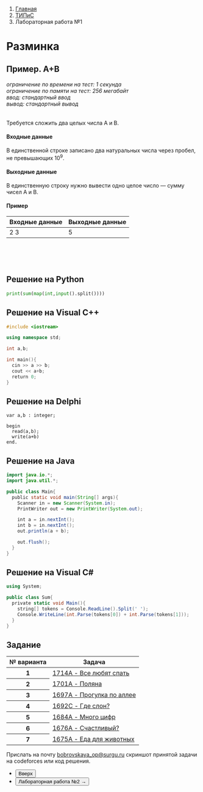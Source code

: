 <ol class="breadcrumb">
  <li class="breadcrumb-item"><a href="{{ site.baseurl }}">Главная</a></li>
  <li class="breadcrumb-item"><a href="{{ site.baseurl }}/TIPiS/index.html">ТИПиС</a></li>
  <li class="breadcrumb-item active">Лабораторная работа №1</li>
</ol>

<nav>
  <ul></ul>
</nav>

# Разминка

## Пример. А+В

###### ограничение по времени на тест: 1 секунда<br>ограничение по памяти на тест: 256 мегабайт<br>ввод: стандартный ввод<br>вывод: стандартный вывод<br>

Требуется сложить два целых числа А и В.

#### Входные данные

В единственной строке записано два натуральных числа через пробел, не превышающих $10^9$.

#### Выходные данные

В единственную строку нужно вывести одно целое число — сумму чисел А и В.

#### Пример

<table class="table table-hover">
  <thead>
    <tr>
      <th scope="col">Входные данные</th>
      <th scope="col">Выходные данные</th>
    </tr>
  </thead>
  <tbody>
    <tr>
      <td>2 3</td>
      <td>5</td>
    </tr>
  </tbody>
</table>

<br><br><br>

## Решение на Python

```python
print(sum(map(int,input().split())))
```

## Решение на Visual C++

```cpp
#include <iostream>

using namespace std;

int a,b;

int main(){
  cin >> a >> b;
  cout << a+b;
  return 0;
}
```

## Решение на Delphi

```delphi
var a,b : integer;

begin
  read(a,b);
  write(a+b)
end.
```

## Решение на Java

```java
import java.io.*;
import java.util.*;

public class Main{
  public static void main(String[] args){
    Scanner in = new Scanner(System.in);
    PrintWriter out = new PrintWriter(System.out);

    int a = in.nextInt();
    int b = in.nextInt();
    out.println(a + b);

    out.flush();
  }
}
```

## Решение на Visual C#

```csharp
using System;

public class Sum{
  private static void Main(){
    string[] tokens = Console.ReadLine().Split(' ');
    Console.WriteLine(int.Parse(tokens[0]) + int.Parse(tokens[1]));
  }
}
```

## Задание

 <table class="table table-hover">
   <thead>
     <tr>
       <th scope="col">№ варианта</th>
       <th scope="col">Задача</th>
     </tr>
   </thead>
   <tbody>
     <tr class="table-light">
       <th scope="row">1</th>
       <td><a href="http://codeforces.com/problemset/problem/1714/A">1714A - Все любят спать</a></td>
     </tr>
     <tr>
       <th scope="row">2</th>
       <td><a href="https://codeforces.com/problemset/problem/1701/A">1701A - Поляна</a></td>
     </tr>
     <tr class="table-light">
       <th scope="row">3</th>
       <td><a href="http://codeforces.com/problemset/problem/1697/A">1697A - Прогулка по аллее</a></td>
     </tr>
     <tr>
       <th scope="row">4</th>
       <td><a href="http://codeforces.com/problemset/problem/1692/C">1692C - Где слон?</a></td>
     </tr>
     <tr class="table-light">
       <th scope="row">5</th>
       <td><a href="http://codeforces.com/problemset/problem/1684/A">1684A - Много цифр</a></td>
     </tr>
     <tr>
       <th scope="row">6</th>
       <td><a href=" http://codeforces.com/problemset/problem/1676/A">1676A - Счастливый?</a></td>
     </tr>
     <tr class="table-light">
       <th scope="row">7</th>
       <td><a href="http://codeforces.com/problemset/problem/1675/A">1675A - Еда для животных</a></td>
     </tr>
    </tbody>
</table>

Прислать на почту bobrovskaya_op@surgu.ru скриншот принятой задачи на  codeforces или код решения.

 <div class="row">
   <div class="col-lg-12">
     <ul class="list-unstyled">
       <li class="float-end">
         <button type="button" class="btn btn-outline-primary" onclick="window.location.href='#разминка';">Вверх</button>
       </li>
       <li>
         <button type="button" class="btn btn-primary" onclick="window.location.href='{{ site.baseurl }}/TIPiS/labs/lab2.html';">Лабораторная работа №2 →</button>
       </li>
     </ul>
   </div>
 </div>
